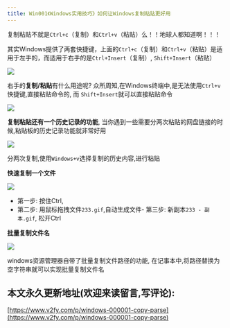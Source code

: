 ```yaml
---
title: Win001《Windows实用技巧》如何让Windows复制粘贴更好用
---
```



复制粘贴不就是`Ctrl+c`（复制）和`Ctrl+v`（粘贴）么！！地球人都知道啊！！！

其实Windows提供了两套快捷键，上面的`Ctrl+c`（复制）和`Ctrl+v`（粘贴）是适用于左手的，而适用于右手的是`Ctrl+Insert`（复制）, `Shift+Insert`（粘贴）

![](https://www.v2fy.com/asset/windows-ctrl/ctrl-insert-shift-insert.png)

右手的**复制/粘贴**有什么用途呢? 众所周知,在Windows终端中,是无法使用`Ctrl+v`快捷键,直接粘贴命令的, 而 `Shift+Insert`就可以直接粘贴命令

![](https://www.v2fy.com/asset/windows-ctrl/qiangjinjiu.gif)

**复制粘贴还有一个历史记录的功能**, 当你遇到一些需要分两次粘贴的网盘链接的时候,粘贴板的历史记录功能就非常好用

![](https://www.v2fy.com/asset/windows-ctrl/windows-v.gif)

分两次复制,使用`Windows+v`选择复制的历史内容,进行粘贴


**快速复制一个文件**

![](https://www.v2fy.com/asset/windows-ctrl/ctrl-click.gif)

- 第一步: 按住Ctrl, 
- 第二步: 用鼠标拖拽文件`233.gif`,自动生成文件- 第三步: 新副本`233 - 副本.gif`, 
松开Ctrl


**批量复制文件名**


![](https://www.v2fy.com/asset/windows-ctrl/name.gif)

windows资源管理器自带了批量复制文件路径的功能, 在记事本中,将路径替换为空字符串就可以实现批量复制文件名



## 本文永久更新地址(欢迎来读留言,写评论):

[https://www.v2fy.com/p/windows-000001-copy-parse](https://www.v2fy.com/p/windows-000001-copy-parse)
